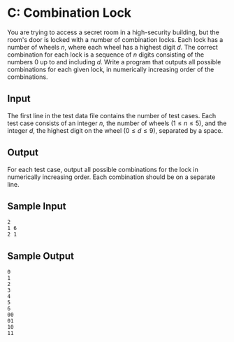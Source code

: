 # C: Combination Lock

You are trying to access a secret room in a high-security building, but the room's door is locked with a number of combination locks. Each lock has a number of wheels $n$, where each wheel has a highest digit $d$. The correct combination for each lock is a sequence of $n$ digits consisting of the numbers 0 up to and including $d$. Write a program that outputs all possible combinations for each given lock, in numerically increasing order of the combinations.

## Input

The first line in the test data file contains the number of test cases. Each test case consists of an integer $n$, the number of wheels ($1 \leq n \leq 5$), and the integer $d$, the highest digit on the wheel ($0 \leq d \leq 9$), separated by a space.

## Output

For each test case, output all possible combinations for the lock in numerically increasing order. Each combination should be on a separate line.

## Sample Input

```
2
1 6
2 1
```

## Sample Output

```
0
1
2
3
4
5
6
00
01
10
11
```
